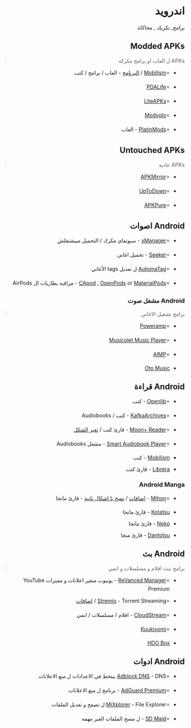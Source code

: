 <div dir="rtl">

# اندرويد
برامج, تكريك , محاكاة

## Modded APKs
> APKs ل العاب او برامج مكركة

* ⭐[Mobilism](https://forum.mobilism.org/viewforum.php?f=398) / [البرنامج](https://forum.mobilism.org/app/) - العاب / برامج / كتب

* ⭐[PDALife](https://pdalife.com/)

* ⭐[LiteAPKs](https://liteapks.com/)

* ⭐[Modyolo](https://modyolo.com/)

* ⭐[PlatinMods](https://platinmods.com/) - العاب

## Untouched APKs 
> APKs عادية

* ⭐[APKMirror](https://www.apkmirror.com/)

* ⭐[UpToDown](https://en.uptodown.com/android)

* ⭐[APKPure](https://apkpure.net/)

## Android اصوات

* ⭐[xManager](https://www.xmanagerapp.com/) - سبوتفاي مكرك / التحميل مبيشتغلش 

* ⭐[Seeker](https://play.google.com/store/apps/details?id=com.companyname.andriodapp1) - تحميل اغاني

* ⭐[AutomaTag](http://automatag.com/) ل تعديل tags الأغاني 

* ⭐[CApod](https://github.com/d4rken-org/capod) , [OpenPods](https://github.com/adolfintel/OpenPods) or [MaterialPods](https://play.google.com/store/apps/details?id=com.pryshedko.materialpods) -  مراقبة بطاريات ال AirPods 

### Android مشغل صوت 
> برامج تشغيل الاغاني

* ⭐[Poweramp](https://forum.mobilism.org/search.php?keywords=poweramp&sr=topics&sf=titleonly)

* ⭐[Musicolet Music Player](https://krosbits.in/musicolet/)

* ⭐[AIMP](https://www.aimp.ru/?do=download&os=android)

* [Oto Music](https://play.google.com/store/apps/details?id=com.piyush.music)

## Android قراءة 

* ⭐[Openlib](https://github.com/dstark5/Openlib) - كتب

* ⭐[KafkaArchives](https://www.kafkaarchives.com/) - كتب / Audiobooks

* ⭐[Moon+ Reader](https://www.moondownload.com/) - قارئ كتب / [تغير الشكل](https://rentry.co/moontheme) 

* ⭐[Smart Audiobook Player](https://play.google.com/store/apps/details?id=ak.alizandro.smartaudiobookplayer) - مشغل Audiobooks

* [Mobilism](https://forum.mobilism.org/app/) - كتب 

* [Librera](https://librera.mobi/) - قارئ كتب

### Android Manga

* ⭐[Mihon](https://mihon.app/) - [اضافات](https://keiyoushi.github.io/extensions/) / [نسخ با اشكال تانية](https://mihon.app/forks/) - قارئ مانجا

* [Kotatsu](https://kotatsu.app/) - قارئ مانجا

* [Neko](https://github.com/nekomangaorg/Neko) - قارئ مانجا

* [Dantotsu](https://dantotsu.app/) - قارئ منجا


## Android بث 
> برامج تبث افلام و مسلسلات و انمي

* ⭐[ReVanced Manager](https://forum.mobilism.org/search.php?keywords=Youtube+ReVanced&sr=topics&sf=titleonly) - يوتيوب منغير اعلانات و مميزات YouTube Premium 

*  ⭐[Stremio](https://www.stremio.com/) - Torrent Streaming / [اضافات](https://stremio-addons.netlify.app/) 

* ⭐[CloudStream](https://cloudstream-on-fleek-co.ipns.dweb.link/) - افلام / مسلسلات / انمي

* ⭐[Kuukiyomi](https://github.com/LuftVerbot/kuukiyomi/)

* [HDO Box](https://forum.mobilism.org/search.php?keywords=HDO+Box&sr=topics&sf=titleonly) 

## Android ادوات  

* ⭐[Adblock DNS](https://pastebin.com/w1fii1Cd) - DNS بيتحط في الاعدادات ل منع الاعلانات 

* ⭐[AdGuard Premium](https://forum.mobilism.org/search.php?st=0&sk=t&sd=d&sr=topics&keywords=adguard&sf=titleonly) - برنامج ل منع الاعلانات 

* ⭐[MiXplorer](https://mixplorer.com/) - File Explorer ل تصفح و تعديل الملفات

* ⭐[SD Maid](https://github.com/d4rken-org/sdmaid-se) - ل مسح الملفات الغير مهمه
</div>